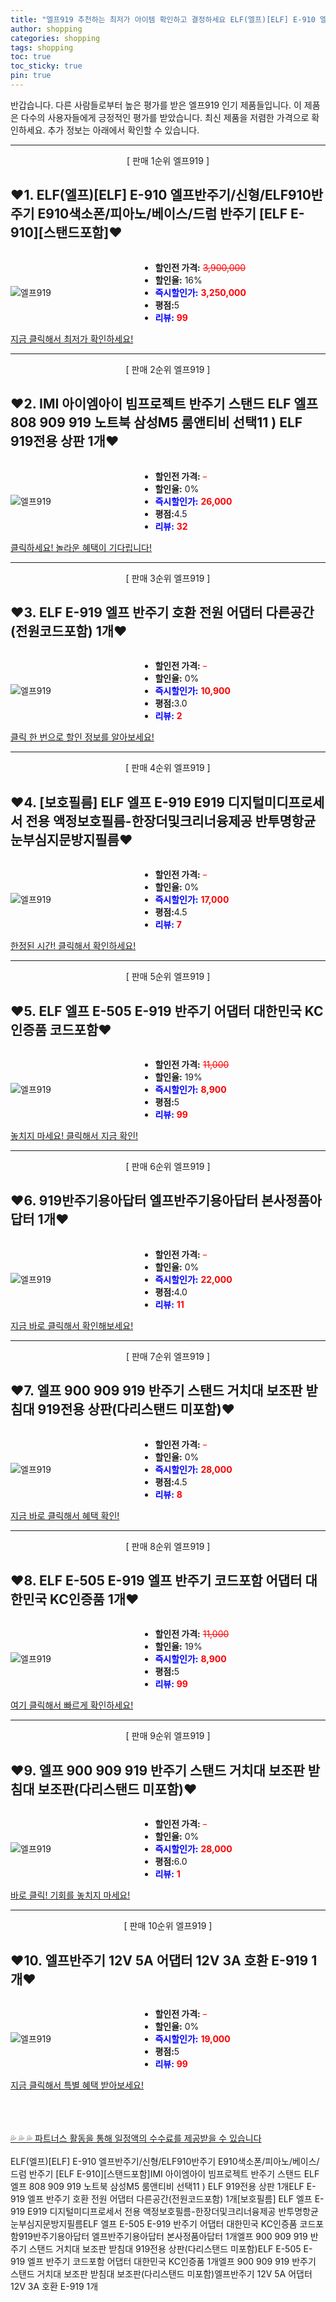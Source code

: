 ```yaml
---
title: "엘프919 추천하는 최저가 아이템 확인하고 결정하세요 ELF(엘프)[ELF] E-910 엘프반주기/신형/ELF910반주기 E910색소폰/피아노/베이스/드럼 반주기"
author: shopping
categories: shopping
tags: shopping
toc: true
toc_sticky: true
pin: true
---
```

반갑습니다. 다른 사람들로부터 높은 평가를 받은 엘프919 인기 제품들입니다. 이 제품은 다수의 사용자들에게 긍정적인 평가를 받았습니다. 최신 제품을 저렴한 가격으로 확인하세요. 추가 정보는 아래에서 확인할 수 있습니다.

---
<p class="toplist" style="margin: 0 auto; display: block; width: fit-content;">[ 판매 1순위 엘프919 ]</p>

<h2><strong>❤️1. ELF(엘프)[ELF] E-910 엘프반주기/신형/ELF910반주기 E910색소폰/피아노/베이스/드럼 반주기 [ELF E-910][스탠드포함]❤️</strong></h2>

<div style="display: flex; align-items: center;">
    <div style="flex: 0.4;">
        <img src="https://thumbnail8.coupangcdn.com/thumbnails/remote/230x230ex/image/vendor_inventory/4dc0/d644c48ca4f48f3751a4d9691c27b8455fbdc916f02aa589b0930785cfc1.jpg" alt="엘프919" style="max-width: 100%;">
    </div>
    <div style="flex: 0.6; margin-left: 10px;">
        <ul>
            <li><strong>할인전 가격:</strong> <del style="color: red;">3,900,000</del></li>
            <li><strong>할인율:</strong> 16%</li>
            <li><span style='color:blue'><strong>즉시할인가:</strong></span> <span style='color:red'><strong>3,250,000</strong></span></li>
            <li><strong>평점:</strong>5</li>
            <li><span style='color:blue'><strong>리뷰:</strong></span> <span style='color:red'><strong>99</strong></span></li>
        </ul>
    </div>
</div>
<div class="center">
    <a href="https://William4Davisa.github.io?lptag=AF9450613&subid=githubio&pageKey=7716361466&traceid=V0-153&itemId=20696983003&vendorItemId=87768369451" class="myButton">
        지금 클릭해서 최저가 확인하세요!
    </a>
</div>


---
<p class="toplist" style="margin: 0 auto; display: block; width: fit-content;">[ 판매 2순위 엘프919 ]</p>

<h2><strong>❤️2. IMI 아이엠아이 빔프로젝트 반주기 스탠드 ELF 엘프 808 909 919 노트북 삼성M5 룸앤티비 선택11 ) ELF 919전용 상판 1개❤️</strong></h2>

<div style="display: flex; align-items: center;">
    <div style="flex: 0.4;">
        <img src="https://thumbnail7.coupangcdn.com/thumbnails/remote/230x230ex/image/vendor_inventory/8aeb/8e88cbf3e02008fc194bb80972a92405f619732febbd5d5494f28e885be9.jpeg" alt="엘프919" style="max-width: 100%;">
    </div>
    <div style="flex: 0.6; margin-left: 10px;">
        <ul>
            <li><strong>할인전 가격:</strong> <del style="color: red;">-</del></li>
            <li><strong>할인율:</strong> 0%</li>
            <li><span style='color:blue'><strong>즉시할인가:</strong></span> <span style='color:red'><strong>26,000</strong></span></li>
            <li><strong>평점:</strong>4.5</li>
            <li><span style='color:blue'><strong>리뷰:</strong></span> <span style='color:red'><strong>32</strong></span></li>
        </ul>
    </div>
</div>
<div class="center">
    <a href="https://William4Davisa.github.io?lptag=AF9450613&subid=githubio&pageKey=7271705649&traceid=V0-153&itemId=18546258134&vendorItemId=85684230343" class="myButton">
        클릭하세요! 놀라운 혜택이 기다립니다!
    </a>
</div>


---
<p class="toplist" style="margin: 0 auto; display: block; width: fit-content;">[ 판매 3순위 엘프919 ]</p>

<h2><strong>❤️3. ELF E-919 엘프 반주기 호환 전원 어댑터 다른공간(전원코드포함) 1개❤️</strong></h2>

<div style="display: flex; align-items: center;">
    <div style="flex: 0.4;">
        <img src="https://thumbnail9.coupangcdn.com/thumbnails/remote/230x230ex/image/vendor_inventory/7d94/10f57fb43f4383818189d3541017c53ee615554f7f143c98f4d9cd8eb15e.jpg" alt="엘프919" style="max-width: 100%;">
    </div>
    <div style="flex: 0.6; margin-left: 10px;">
        <ul>
            <li><strong>할인전 가격:</strong> <del style="color: red;">-</del></li>
            <li><strong>할인율:</strong> 0%</li>
            <li><span style='color:blue'><strong>즉시할인가:</strong></span> <span style='color:red'><strong>10,900</strong></span></li>
            <li><strong>평점:</strong>3.0</li>
            <li><span style='color:blue'><strong>리뷰:</strong></span> <span style='color:red'><strong>2</strong></span></li>
        </ul>
    </div>
</div>
<div class="center">
    <a href="https://William4Davisa.github.io?lptag=AF9450613&subid=githubio&pageKey=7664932984&traceid=V0-153&itemId=20430465699&vendorItemId=87511587760" class="myButton">
        클릭 한 번으로 할인 정보를 알아보세요!
    </a>
</div>


---
<p class="toplist" style="margin: 0 auto; display: block; width: fit-content;">[ 판매 4순위 엘프919 ]</p>

<h2><strong>❤️4. [보호필름] ELF 엘프 E-919 E919 디지털미디프로세서 전용 액정보호필름-한장더및크리너융제공 반투명항균눈부심지문방지필름❤️</strong></h2>

<div style="display: flex; align-items: center;">
    <div style="flex: 0.4;">
        <img src="https://thumbnail6.coupangcdn.com/thumbnails/remote/230x230ex/image/vendor_inventory/41cb/05cdbfe6b294f887103d89f6324f3544c1369c3412b25a5e0d17c3c502c9.jpg" alt="엘프919" style="max-width: 100%;">
    </div>
    <div style="flex: 0.6; margin-left: 10px;">
        <ul>
            <li><strong>할인전 가격:</strong> <del style="color: red;">-</del></li>
            <li><strong>할인율:</strong> 0%</li>
            <li><span style='color:blue'><strong>즉시할인가:</strong></span> <span style='color:red'><strong>17,000</strong></span></li>
            <li><strong>평점:</strong>4.5</li>
            <li><span style='color:blue'><strong>리뷰:</strong></span> <span style='color:red'><strong>7</strong></span></li>
        </ul>
    </div>
</div>
<div class="center">
    <a href="https://William4Davisa.github.io?lptag=AF9450613&subid=githubio&pageKey=6113187020&traceid=V0-153&itemId=11535227756&vendorItemId=78810291303" class="myButton">
        한정된 시간! 클릭해서 확인하세요!
    </a>
</div>


---
<p class="toplist" style="margin: 0 auto; display: block; width: fit-content;">[ 판매 5순위 엘프919 ]</p>

<h2><strong>❤️5. ELF 엘프 E-505 E-919 반주기 어댑터 대한민국 KC인증품 코드포함❤️</strong></h2>

<div style="display: flex; align-items: center;">
    <div style="flex: 0.4;">
        <img src="https://thumbnail8.coupangcdn.com/thumbnails/remote/230x230ex/image/vendor_inventory/0a91/a13304a1cb1243e9bd2bc388ebe7c98b457ccf4c2f918809f59ee57a8a97.jpg" alt="엘프919" style="max-width: 100%;">
    </div>
    <div style="flex: 0.6; margin-left: 10px;">
        <ul>
            <li><strong>할인전 가격:</strong> <del style="color: red;">11,000</del></li>
            <li><strong>할인율:</strong> 19%</li>
            <li><span style='color:blue'><strong>즉시할인가:</strong></span> <span style='color:red'><strong>8,900</strong></span></li>
            <li><strong>평점:</strong>5</li>
            <li><span style='color:blue'><strong>리뷰:</strong></span> <span style='color:red'><strong>99</strong></span></li>
        </ul>
    </div>
</div>
<div class="center">
    <a href="https://William4Davisa.github.io?lptag=AF9450613&subid=githubio&pageKey=8225041750&traceid=V0-153&itemId=23653161039&vendorItemId=90727306864" class="myButton">
        놓치지 마세요! 클릭해서 지금 확인!
    </a>
</div>


---
<p class="toplist" style="margin: 0 auto; display: block; width: fit-content;">[ 판매 6순위 엘프919 ]</p>

<h2><strong>❤️6. 919반주기용아답터 엘프반주기용아답터 본사정품아답터 1개❤️</strong></h2>

<div style="display: flex; align-items: center;">
    <div style="flex: 0.4;">
        <img src="https://thumbnail10.coupangcdn.com/thumbnails/remote/230x230ex/image/vendor_inventory/3a06/8f7d0edba7127809217b73bd71d83fff31adb32e65389576db67535937fe.png" alt="엘프919" style="max-width: 100%;">
    </div>
    <div style="flex: 0.6; margin-left: 10px;">
        <ul>
            <li><strong>할인전 가격:</strong> <del style="color: red;">-</del></li>
            <li><strong>할인율:</strong> 0%</li>
            <li><span style='color:blue'><strong>즉시할인가:</strong></span> <span style='color:red'><strong>22,000</strong></span></li>
            <li><strong>평점:</strong>4.0</li>
            <li><span style='color:blue'><strong>리뷰:</strong></span> <span style='color:red'><strong>11</strong></span></li>
        </ul>
    </div>
</div>
<div class="center">
    <a href="https://William4Davisa.github.io?lptag=AF9450613&subid=githubio&pageKey=7212507068&traceid=V0-153&itemId=18256319430&vendorItemId=85402926883" class="myButton">
        지금 바로 클릭해서 확인해보세요!
    </a>
</div>


---
<p class="toplist" style="margin: 0 auto; display: block; width: fit-content;">[ 판매 7순위 엘프919 ]</p>

<h2><strong>❤️7. 엘프 900 909 919 반주기 스탠드 거치대 보조판 받침대 919전용 상판(다리스탠드 미포함)❤️</strong></h2>

<div style="display: flex; align-items: center;">
    <div style="flex: 0.4;">
        <img src="https://thumbnail10.coupangcdn.com/thumbnails/remote/230x230ex/image/vendor_inventory/53f7/9de12a23949733cc513f48ac4c5bbe96f34c22df302ed9ee37328054daa1.jpg" alt="엘프919" style="max-width: 100%;">
    </div>
    <div style="flex: 0.6; margin-left: 10px;">
        <ul>
            <li><strong>할인전 가격:</strong> <del style="color: red;">-</del></li>
            <li><strong>할인율:</strong> 0%</li>
            <li><span style='color:blue'><strong>즉시할인가:</strong></span> <span style='color:red'><strong>28,000</strong></span></li>
            <li><strong>평점:</strong>4.5</li>
            <li><span style='color:blue'><strong>리뷰:</strong></span> <span style='color:red'><strong>8</strong></span></li>
        </ul>
    </div>
</div>
<div class="center">
    <a href="https://William4Davisa.github.io?lptag=AF9450613&subid=githubio&pageKey=6984798196&traceid=V0-153&itemId=17075106229&vendorItemId=84249163713" class="myButton">
        지금 바로 클릭해서 혜택 확인!
    </a>
</div>


---
<p class="toplist" style="margin: 0 auto; display: block; width: fit-content;">[ 판매 8순위 엘프919 ]</p>

<h2><strong>❤️8. ELF E-505 E-919 엘프 반주기 코드포함 어댑터 대한민국 KC인증품 1개❤️</strong></h2>

<div style="display: flex; align-items: center;">
    <div style="flex: 0.4;">
        <img src="https://thumbnail10.coupangcdn.com/thumbnails/remote/230x230ex/image/vendor_inventory/ae7f/b0c3ec60902514a6c050e834bb83e4c2584fdd0a728068aca239b4f7292d.jpg" alt="엘프919" style="max-width: 100%;">
    </div>
    <div style="flex: 0.6; margin-left: 10px;">
        <ul>
            <li><strong>할인전 가격:</strong> <del style="color: red;">11,000</del></li>
            <li><strong>할인율:</strong> 19%</li>
            <li><span style='color:blue'><strong>즉시할인가:</strong></span> <span style='color:red'><strong>8,900</strong></span></li>
            <li><strong>평점:</strong>5</li>
            <li><span style='color:blue'><strong>리뷰:</strong></span> <span style='color:red'><strong>99</strong></span></li>
        </ul>
    </div>
</div>
<div class="center">
    <a href="https://William4Davisa.github.io?lptag=AF9450613&subid=githubio&pageKey=8225039374&traceid=V0-153&itemId=23653153399&vendorItemId=90727311938" class="myButton">
        여기 클릭해서 빠르게 확인하세요!
    </a>
</div>


---
<p class="toplist" style="margin: 0 auto; display: block; width: fit-content;">[ 판매 9순위 엘프919 ]</p>

<h2><strong>❤️9. 엘프 900 909 919 반주기 스탠드 거치대 보조판 받침대 보조판(다리스탠드 미포함)❤️</strong></h2>

<div style="display: flex; align-items: center;">
    <div style="flex: 0.4;">
        <img src="https://thumbnail10.coupangcdn.com/thumbnails/remote/230x230ex/image/vendor_inventory/53f7/9de12a23949733cc513f48ac4c5bbe96f34c22df302ed9ee37328054daa1.jpg" alt="엘프919" style="max-width: 100%;">
    </div>
    <div style="flex: 0.6; margin-left: 10px;">
        <ul>
            <li><strong>할인전 가격:</strong> <del style="color: red;">-</del></li>
            <li><strong>할인율:</strong> 0%</li>
            <li><span style='color:blue'><strong>즉시할인가:</strong></span> <span style='color:red'><strong>28,000</strong></span></li>
            <li><strong>평점:</strong>6.0</li>
            <li><span style='color:blue'><strong>리뷰:</strong></span> <span style='color:red'><strong>1</strong></span></li>
        </ul>
    </div>
</div>
<div class="center">
    <a href="https://William4Davisa.github.io?lptag=AF9450613&subid=githubio&pageKey=7706962810&traceid=V0-153&itemId=20648970559&vendorItemId=84249163740" class="myButton">
        바로 클릭! 기회를 놓치지 마세요!
    </a>
</div>


---
<p class="toplist" style="margin: 0 auto; display: block; width: fit-content;">[ 판매 10순위 엘프919 ]</p>

<h2><strong>❤️10. 엘프반주기 12V 5A 어댑터 12V 3A 호환 E-919 1개❤️</strong></h2>

<div style="display: flex; align-items: center;">
    <div style="flex: 0.4;">
        <img src="https://thumbnail7.coupangcdn.com/thumbnails/remote/230x230ex/image/vendor_inventory/4d4f/89e1b3a558e637faea20ede8bdce081cca6d61c0465dbaf3a3abeeace983.jpg" alt="엘프919" style="max-width: 100%;">
    </div>
    <div style="flex: 0.6; margin-left: 10px;">
        <ul>
            <li><strong>할인전 가격:</strong> <del style="color: red;">-</del></li>
            <li><strong>할인율:</strong> 0%</li>
            <li><span style='color:blue'><strong>즉시할인가:</strong></span> <span style='color:red'><strong>19,000</strong></span></li>
            <li><strong>평점:</strong>5</li>
            <li><span style='color:blue'><strong>리뷰:</strong></span> <span style='color:red'><strong>99</strong></span></li>
        </ul>
    </div>
</div>
<div class="center">
    <a href="https://William4Davisa.github.io?lptag=AF9450613&subid=githubio&pageKey=8005970840&traceid=V0-153&itemId=22315927092&vendorItemId=89361315205" class="myButton">
        지금 클릭해서 특별 혜택 받아보세요!
    </a>
</div>

<br><br><br>[💦 💦 💦 파트너스 활동을 통해 일정액의 수수료를 제공받을 수 있습니다](https://link.coupang.com/a/bcpT2c)<br><br>ELF(엘프)[ELF] E-910 엘프반주기/신형/ELF910반주기 E910색소폰/피아노/베이스/드럼 반주기 [ELF E-910][스탠드포함]IMI 아이엠아이 빔프로젝트 반주기 스탠드 ELF 엘프 808 909 919 노트북 삼성M5 룸앤티비 선택11 ) ELF 919전용 상판 1개ELF E-919 엘프 반주기 호환 전원 어댑터 다른공간(전원코드포함) 1개[보호필름] ELF 엘프 E-919 E919 디지털미디프로세서 전용 액정보호필름-한장더및크리너융제공 반투명항균눈부심지문방지필름ELF 엘프 E-505 E-919 반주기 어댑터 대한민국 KC인증품 코드포함919반주기용아답터 엘프반주기용아답터 본사정품아답터 1개엘프 900 909 919 반주기 스탠드 거치대 보조판 받침대 919전용 상판(다리스탠드 미포함)ELF E-505 E-919 엘프 반주기 코드포함 어댑터 대한민국 KC인증품 1개엘프 900 909 919 반주기 스탠드 거치대 보조판 받침대 보조판(다리스탠드 미포함)엘프반주기 12V 5A 어댑터 12V 3A 호환 E-919 1개